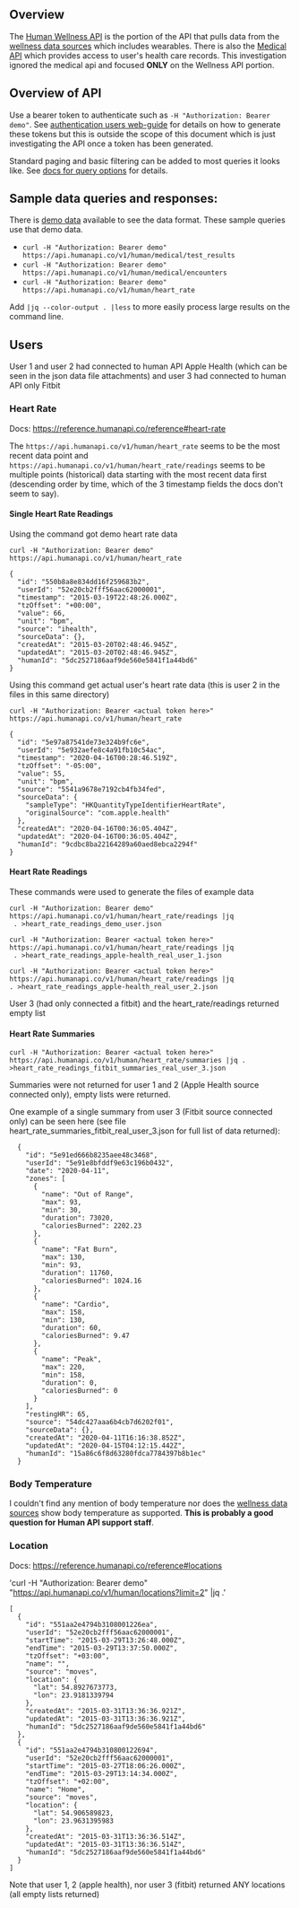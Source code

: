 ## Overview
The [Human Wellness API](https://reference.humanapi.co/reference#wellness-api-introduction) is the portion of the
API that pulls data from the [wellness data sources](https://bitbucket.org/snippets/suntorytime/rAGXar/wellness-sources-overview)
which includes wearables.  There is also the [Medical API](https://reference.humanapi.co/reference#medical-api-introduction)
which provides access to user's health care records.  This investigation ignored the medical api and focused **ONLY**
on the Wellness API portion.

## Overview of API

Use a bearer token to authenticate such as `-H "Authorization: Bearer demo"`.  See
[authentication users web-guide](https://reference.humanapi.co/docs/web-guide) for details on how to generate these
tokens but this is outside the scope of this document which is just investigating the API once a token has been
generated.

Standard paging and basic filtering can be added to most queries it looks like.  See
[docs for query options](https://reference.humanapi.co/docs/patterns-and-conventions-reference#section-query-options)
for details.

## Sample data queries and responses:

There is [demo data](https://reference.humanapi.co/docs/demo-data) available to see the data format.  These sample
queries use that demo data.

- `curl -H "Authorization: Bearer demo" https://api.humanapi.co/v1/human/medical/test_results`
- `curl -H "Authorization: Bearer demo" https://api.humanapi.co/v1/human/medical/encounters`
- `curl -H "Authorization: Bearer demo" https://api.humanapi.co/v1/human/heart_rate`

Add `|jq --color-output . |less` to more easily process large results on the command line.


## Users
User 1 and user 2 had connected to human API Apple Health (which can be seen in the json data file attachments) and
 user 3 had connected to human API only Fitbit

### Heart Rate
Docs:  https://reference.humanapi.co/reference#heart-rate

The `https://api.humanapi.co/v1/human/heart_rate` seems to be the most recent data point and 
`https://api.humanapi.co/v1/human/heart_rate/readings` seems to be multiple points (historical) data starting 
with the most recent data first (descending order by time, which of the 3 timestamp fields the docs don't seem to say).

#### Single Heart Rate Readings
Using the command got demo heart rate data

    curl -H "Authorization: Bearer demo" https://api.humanapi.co/v1/human/heart_rate

    {
      "id": "550b8a8e834dd16f259683b2",
      "userId": "52e20cb2fff56aac62000001",
      "timestamp": "2015-03-19T22:48:26.000Z",
      "tzOffset": "+00:00",
      "value": 66,
      "unit": "bpm",
      "source": "ihealth",
      "sourceData": {},
      "createdAt": "2015-03-20T02:48:46.945Z",
      "updatedAt": "2015-03-20T02:48:46.945Z",
      "humanId": "5dc2527186aaf9de560e5841f1a44bd6"
    }

Using this command get actual user's heart rate data (this is user 2 in the files in
 this same directory)

    curl -H "Authorization: Bearer <actual token here>" https://api.humanapi.co/v1/human/heart_rate
  
    {
      "id": "5e97a87541de73e324b9fc6e",
      "userId": "5e932aefe8c4a91fb10c54ac",
      "timestamp": "2020-04-16T00:28:46.519Z",
      "tzOffset": "-05:00",
      "value": 55,
      "unit": "bpm",
      "source": "5541a9678e7192cb4fb34fed",
      "sourceData": {
        "sampleType": "HKQuantityTypeIdentifierHeartRate",
        "originalSource": "com.apple.health"
      },
      "createdAt": "2020-04-16T00:36:05.404Z",
      "updatedAt": "2020-04-16T00:36:05.404Z",
      "humanId": "9cdbc8ba22164289a60aed8ebca2294f"
    }

    
#### Heart Rate Readings
These commands were used to generate the files of example data

    curl -H "Authorization: Bearer demo" https://api.humanapi.co/v1/human/heart_rate/readings |jq
     . >heart_rate_readings_demo_user.json

    curl -H "Authorization: Bearer <actual token here>" https://api.humanapi.co/v1/human/heart_rate/readings |jq
     . >heart_rate_readings_apple-health_real_user_1.json
     
    curl -H "Authorization: Bearer <actual token here>" https://api.humanapi.co/v1/human/heart_rate/readings |jq
    . >heart_rate_readings_apple-health_real_user_2.json

User 3 (had only connected a fitbit) and the heart_rate/readings returned empty list

#### Heart Rate Summaries

    curl -H "Authorization: Bearer <actual token here>" https://api.humanapi.co/v1/human/heart_rate/summaries |jq . >heart_rate_readings_fitbit_summaries_real_user_3.json
    
Summaries were not returned for user 1 and 2 (Apple Health source connected only), empty lists were returned.

One example of a single summary from user 3 (Fitbit source connected only) can be seen here (see file heart_rate_summaries_fitbit_real_user_3.json
for full list of data returned):

      {
        "id": "5e91ed666b8235aee48c3468",
        "userId": "5e91e8bfddf9e63c196b0432",
        "date": "2020-04-11",
        "zones": [
          {
            "name": "Out of Range",
            "max": 93,
            "min": 30,
            "duration": 73020,
            "caloriesBurned": 2202.23
          },
          {
            "name": "Fat Burn",
            "max": 130,
            "min": 93,
            "duration": 11760,
            "caloriesBurned": 1024.16
          },
          {
            "name": "Cardio",
            "max": 158,
            "min": 130,
            "duration": 60,
            "caloriesBurned": 9.47
          },
          {
            "name": "Peak",
            "max": 220,
            "min": 158,
            "duration": 0,
            "caloriesBurned": 0
          }
        ],
        "restingHR": 65,
        "source": "54dc427aaa6b4cb7d6202f01",
        "sourceData": {},
        "createdAt": "2020-04-11T16:16:38.852Z",
        "updatedAt": "2020-04-15T04:12:15.442Z",
        "humanId": "15a86c6f8d63280fdca7784397b8b1ec"
      }

### Body Temperature

I couldn't find any mention of body temperature nor does the
[wellness data sources](https://bitbucket.org/snippets/suntorytime/rAGXar/wellness-sources-overview) show body
temperature as supported.  **This is probably a good question for Human API support staff**.

### Location
Docs: https://reference.humanapi.co/reference#locations

'curl -H "Authorization: Bearer demo" "https://api.humanapi.co/v1/human/locations?limit=2" |jq .'

    [
      {
        "id": "551aa2e4794b3108001226ea",
        "userId": "52e20cb2fff56aac62000001",
        "startTime": "2015-03-29T13:26:48.000Z",
        "endTime": "2015-03-29T13:37:50.000Z",
        "tzOffset": "+03:00",
        "name": "",
        "source": "moves",
        "location": {
          "lat": 54.8927673773,
          "lon": 23.9181339794
        },
        "createdAt": "2015-03-31T13:36:36.921Z",
        "updatedAt": "2015-03-31T13:36:36.921Z",
        "humanId": "5dc2527186aaf9de560e5841f1a44bd6"
      },
      {
        "id": "551aa2e4794b310800122694",
        "userId": "52e20cb2fff56aac62000001",
        "startTime": "2015-03-27T18:06:26.000Z",
        "endTime": "2015-03-29T13:14:34.000Z",
        "tzOffset": "+02:00",
        "name": "Home",
        "source": "moves",
        "location": {
          "lat": 54.906589823,
          "lon": 23.9631395983
        },
        "createdAt": "2015-03-31T13:36:36.514Z",
        "updatedAt": "2015-03-31T13:36:36.514Z",
        "humanId": "5dc2527186aaf9de560e5841f1a44bd6"
      }
    ]
    
Note that user 1, 2 (apple health), nor user 3 (fitbit) returned ANY locations (all empty lists returned)
